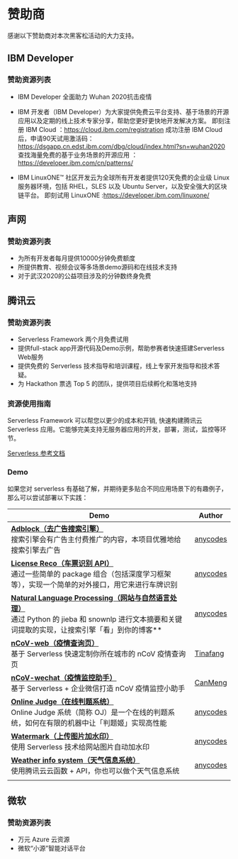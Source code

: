 # 赞助商

感谢以下赞助商对本次黑客松活动的大力支持。

## IBM Developer

### 赞助资源列表
- IBM Developer 全面助力 Wuhan 2020抗击疫情

- IBM 开发者（IBM Developer）为大家提供免费云平台支持、基于场景的开源应用以及定期的线上技术专家分享，帮助您更好更快地开发解决方案。
      即刻注册 IBM Cloud  ：https://cloud.ibm.com/registration
      成功注册 IBM Cloud 后，申请90天试用激活码： https://dsgapp.cn.edst.ibm.com/dbg/cloud/index.html?sn=wuhan2020
      查找海量免费的基于业务场景的开源应用 ：https://developer.ibm.com/cn/patterns/

- IBM LinuxONE™ 社区开发云为全球所有开发者提供120天免费的企业级 Linux 服务器环境，包括 RHEL，SLES 以及 Ubuntu Server，以及安全强大的区块链平台。
   即刻试用 LinuxONE :https://developer.ibm.com/linuxone/


## 声网

### 赞助资源列表

- 为所有开发者每月提供10000分钟免费额度
- 所提供教育、视频会议等多场景demo源码和在线技术支持
- 对于武汉2020的公益项目涉及的分钟数终身免费


## 腾讯云

### 赞助资源列表

- Serverless Framework 两个月免费试用
- 提供full-stack app开源代码及Demo示例，帮助参赛者快速搭建Serverless Web服务
- 提供免费的 Serverless 技术指导和培训课程，线上专家开发指导和技术答疑。
- 为 Hackathon 票选 Top 5 的团队，提供项目后续孵化和落地支持

### 资源使用指南

Serverless Framework 可以帮您以更少的成本和开销, 快速构建腾讯云 Serverless 应用。它能够完美支持无服务器应用的开发，部署，测试，监控等环节。

[Serverless 参考文档](https://serverless.com/cn/framework/docs/ "Serverless 参考文档")

### Demo

如果您对 serverless 有基础了解，并期待更多贴合不同应用场景下的有趣例子，那么可以尝试部署以下实践：

| Demo | Author |
|------|------------|
| [**Adblock（去广告搜索引擎）**](https://github.com/TencentCloud/Serverless-demos/tree/master/Adblock%EF%BC%88%E5%8E%BB%E5%B9%BF%E5%91%8A%E6%90%9C%E7%B4%A2%E5%BC%95%E6%93%8E%EF%BC%89 "**Adblock（去广告搜索引擎）**") <br>搜索引擎会有广告主付费推广的内容，本项目优雅地给搜索引擎去广告 | [anycodes](https://github.com/anycodes) |
| [**License Reco（车票识别 API）**](https://github.com/TencentCloud/Serverless-demos/tree/master/License%20Reco%EF%BC%88%E8%BD%A6%E7%A5%A8%E8%AF%86%E5%88%AB%20API%EF%BC%89 "**License Reco（车票识别 API）**") <br>通过一些简单的 package 组合（包括深度学习框架等），实现一个简单的对外接口，用它来进行车牌识别 | [anycodes](https://github.com/anycodes) |
| [**Natural Language Processing（网站与自然语言处理）**](https://github.com/TencentCloud/Serverless-demos/tree/master/Natural%20Language%20Processing%EF%BC%88%E7%BD%91%E7%AB%99%E4%B8%8E%E8%87%AA%E7%84%B6%E8%AF%AD%E8%A8%80%E5%A4%84%E7%90%86%EF%BC%89 "**Natural Language Processing（网站与自然语言处理）**")  <br>通过 Python 的 jieba 和 snownlp 进行文本摘要和关键词提取的实现，让搜索引擎「看」到你的博客** | [anycodes](https://github.com/anycodes) |
| [**nCoV-web（疫情查询页）**](https://github.com/TencentCloud/Serverless-demos/tree/master/nCoV-web%EF%BC%88%E7%96%AB%E6%83%85%E6%9F%A5%E8%AF%A2%E9%A1%B5%EF%BC%89 "**nCoV-web（疫情查询页）**") <br>基于 Serverless 快速定制你所在城市的 nCoV 疫情查询页 | [Tinafang](https://github.com/tinafangkunding) |
| [**nCoV-wechat（疫情监控助手）** ](https://github.com/TencentCloud/Serverless-demos/tree/master/nCoV-wechat%EF%BC%88%E7%96%AB%E6%83%85%E7%9B%91%E6%8E%A7%E5%8A%A9%E6%89%8B%EF%BC%89 "**nCoV-wechat（疫情监控助手）** ") <br>基于 Serverless + 企业微信打造 nCoV 疫情监控小助手 | [CanMeng](https://github.com/canmengfly) |
| [**Online Judge（在线判题系统）**](https://github.com/TencentCloud/Serverless-demos/tree/master/Online%20Judge%EF%BC%88%E5%9C%A8%E7%BA%BF%E5%88%A4%E9%A2%98%E7%B3%BB%E7%BB%9F%EF%BC%89 "**Online Judge（在线判题系统）**")  <br>Online Judge 系统（简称 OJ）是一个在线的判题系统，如何在有限的机器中让「判题姬」实现高性能 | [anycodes](https://github.com/anycodes) |
| [**Watermark（上传图片加水印）**](https://github.com/TencentCloud/Serverless-demos/tree/master/Watermark%EF%BC%88%E4%B8%8A%E4%BC%A0%E5%9B%BE%E7%89%87%E5%8A%A0%E6%B0%B4%E5%8D%B0%EF%BC%89 "**Watermark（上传图片加水印）**")  <br>使用 Serverless 技术给网站图片自动加水印 | [anycodes](https://github.com/anycodes) |
| [**Weather info system（天气信息系统）**](https://github.com/TencentCloud/Serverless-demos/tree/master/Weather%20info%20system%EF%BC%88%E5%A4%A9%E6%B0%94%E4%BF%A1%E6%81%AF%E7%B3%BB%E7%BB%9F%EF%BC%89 "**Weather info system（天气信息系统）**") <br>使用腾讯云云函数 + API，你也可以做个天气信息系统 | [anycodes](https://github.com/anycodes) |
|                                                              |                                                |

## 微软

### 赞助资源列表

- 万元 Azure 云资源
- 微软“小源”智能对话平台
